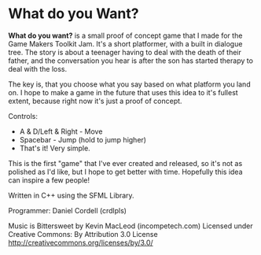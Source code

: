 # What do you Want?
**What do you want?**  is a small proof of concept game that I made for the Game Makers Toolkit Jam. It's a short platformer, with a built in dialogue tree.  The story is about a teenager having to deal with the death of their father, and the conversation you hear is after the son has started therapy to deal with the loss.

The key is, that you choose what you say based on what platform you land on. I hope to make a game in the future that uses this idea to it's fullest extent, because right now it's just a proof of concept.

Controls:

* A & D/Left & Right - Move
* Spacebar - Jump (hold to jump higher)
* That's it! Very simple.

This is the first "game" that I've ever created and released, so it's not as polished as I'd like, but I hope to get better with time. Hopefully this idea can inspire a few people!

Written in C++ using the SFML Library.

Programmer: Daniel Cordell (crdlpls)

Music is Bittersweet by Kevin MacLeod (incompetech.com)
Licensed under Creative Commons: By Attribution 3.0 License
http://creativecommons.org/licenses/by/3.0/
